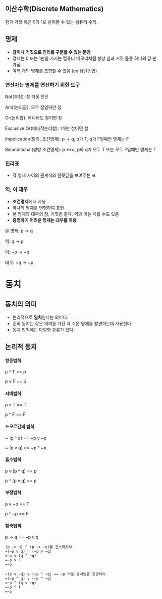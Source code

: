 ## 이산수학(Discrete Mathematics)

참과 거짓 혹은 0과 1로 살펴볼 수 있는 컴퓨터 수학.



## 명제

- **참이나 거짓으로 진리를 구분할 수 있는 문장**
- 명제는 0 또는 1만을 가지는 컴퓨터 메모리처럼 항상 참과 거짓 둘중 하나의 값 만 가짐
- 여러 개의 명제를 조합할 수 있음 (ex 삼단논법)



### 연산자는 명제를 연산하기 위한 도구

Not(부정): 참 거짓 반전

And(논리곱): 모두 참일때만 참 

Or(논리합): 하나라도 참이면 참

Exclusive Or(베타적논리합): 1개만 참이면 참

Impolication(함축, 조건명제): p -> q, p가 T, q가 F일때만 명제는 F

Biconditional(쌍방 조건명제): p <->q, p와 q가 모두 T 또는 모두 F일때만 명제는 T



### 진리표

- 각 명제 사이의 관계식의 진릿값을 보여주는 표



### 역, 이 대우

- **조건명제**에서 사용
- 하나의 명제를 변형하여 표현
- 본 명제와 대우의 참, 거짓은 같다. 역과 이는 다를 수도 있음
- **증명하기 어려운 명제는 대우를 이용**

본 명제: p -> q

역: q -> p

이: ~p -> ~q

대우: ~q -> ~p



# 동치

## 동치의 의미

- 논리적으로 **일치**한다는 의미다.
- 흔히 동치는 같은 의미를 가진 더 쉬운 명제를 발견하는데 사용한다.
- 동치 법칙에는 다양한 종류가 있다.



## 논리적 동치

#### 항등법칙

p ^ T == p

p v F == p

#### 지배법칙

p v T == T

p ^ F == F

#### 드모르간의 법칙

~ (p ^ q) == ~p v ~q

~ (p v q) == ~p ^ ~q

#### 흡수법칙

p v (p ^ q) == p

p ^ (p v q) == p

#### 부정법칙

p v ~p == T

p ^ ~p == F

#### 함축법칙

p -> q == ~p v q

```
(p -> q) ^ (p -> ~q)를 간소화하라.
=(~p v q) ^ (~p v ~q)
=~p v (q ^ ~q)
=~p v F
=~p
```

```
~(p v ~q) v (~p ^ ~q) == ~p 서로 동치임을 증명하라.
=(~p ^ q) v (~p ^ ~q)
=~p ^ (q v ~q)
=~p ^ T
=~p

```

